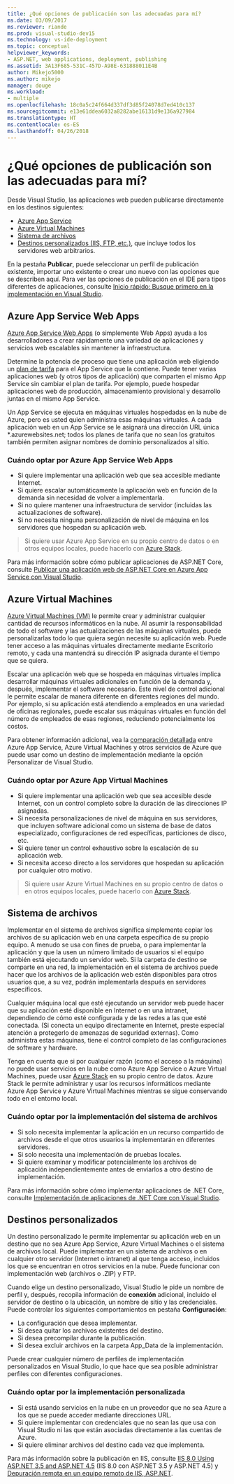 ```yaml
---
title: ¿Qué opciones de publicación son las adecuadas para mí?
ms.date: 03/09/2017
ms.reviewer: riande
ms.prod: visual-studio-dev15
ms.technology: vs-ide-deployment
ms.topic: conceptual
helpviewer_keywords:
- ASP.NET, web applications, deployment, publishing
ms.assetid: 3A13F685-531C-457D-A98E-631888011E4B
author: Mikejo5000
ms.author: mikejo
manager: douge
ms.workload:
- multiple
ms.openlocfilehash: 18c0a5c24f664d337df3d85f24078d7ed410c137
ms.sourcegitcommit: e13e61ddea6032a8282abe16131d9e136a927984
ms.translationtype: HT
ms.contentlocale: es-ES
ms.lasthandoff: 04/26/2018
---
```

# ¿Qué opciones de publicación son las adecuadas para mí?

Desde Visual Studio, las aplicaciones web pueden publicarse directamente en los destinos siguientes:

- [Azure App Service](#azure-app-service)
- [Azure Virtual Machines](#azure-virtual-machines)
- [Sistema de archivos](#file-system)
- [Destinos personalizados (IIS, FTP, etc.)](#custom-targets), que incluye todos los servidores web arbitrarios.

En la pestaña **Publicar**, puede seleccionar un perfil de publicación existente, importar uno existente o crear uno nuevo con las opciones que se describen aquí. Para ver las opciones de publicación en el IDE para tipos diferentes de aplicaciones, consulte [Inicio rápido: Busque primero en la implementación en Visual Studio](../../deployment/deploying-applications-services-and-components.md).

## Azure App Service Web Apps

[Azure App Service Web Apps](/azure/app-service/app-service-web-overview) (o simplemente Web Apps) ayuda a los desarrolladores a crear rápidamente una variedad de aplicaciones y servicios web escalables sin mantener la infraestructura.

Determine la potencia de proceso que tiene una aplicación web eligiendo un [plan de tarifa](/azure/app-service/azure-web-sites-web-hosting-plans-in-depth-overview) para el App Service que la contiene. Puede tener varias aplicaciones web (y otros tipos de aplicación) que comparten el mismo App Service sin cambiar el plan de tarifa. Por ejemplo, puede hospedar aplicaciones web de producción, almacenamiento provisional y desarrollo juntas en el mismo App Service.

Un App Service se ejecuta en máquinas virtuales hospedadas en la nube de Azure, pero es usted quien administra esas máquinas virtuales. A cada aplicación web en un App Service se le asignará una dirección URL única \*.azurewebsites.net; todos los planes de tarifa que no sean los gratuitos también permiten asignar nombres de dominio personalizados al sitio.

### Cuándo optar por Azure App Service Web Apps

- Si quiere implementar una aplicación web que sea accesible mediante Internet.
- Si quiere escalar automáticamente la aplicación web en función de la demanda sin necesidad de volver a implementarla.
- Si no quiere mantener una infraestructura de servidor (incluidas las actualizaciones de software).
- Si no necesita ninguna personalización de nivel de máquina en los servidores que hospedan su aplicación web.

> Si quiere usar Azure App Service en su propio centro de datos o en otros equipos locales, puede hacerlo con [Azure Stack](https://azure.microsoft.com/overview/azure-stack/).

Para más información sobre cómo publicar aplicaciones de ASP.NET Core, consulte [Publicar una aplicación web de ASP.NET Core en Azure App Service con Visual Studio](/aspnet/core/tutorials/publish-to-azure-webapp-using-vs).

## Azure Virtual Machines

[Azure Virtual Machines (VM)](https://azure.microsoft.com/documentation/services/virtual-machines/) le permite crear y administrar cualquier cantidad de recursos informáticos en la nube. Al asumir la responsabilidad de todo el software y las actualizaciones de las máquinas virtuales, puede personalizarlas todo lo que quiera según necesite su aplicación web. Puede tener acceso a las máquinas virtuales directamente mediante Escritorio remoto, y cada una mantendrá su dirección IP asignada durante el tiempo que se quiera.

Escalar una aplicación web que se hospeda en máquinas virtuales implica desarrollar máquinas virtuales adicionales en función de la demanda y, después, implementar el software necesario. Este nivel de control adicional le permite escalar de manera diferente en diferentes regiones del mundo. Por ejemplo, si su aplicación está atendiendo a empleados en una variedad de oficinas regionales, puede escalar sus máquinas virtuales en función del número de empleados de esas regiones, reduciendo potencialmente los costos.

Para obtener información adicional, vea la [comparación detallada](https://azure.microsoft.com/documentation/articles/choose-web-site-cloud-service-vm/) entre Azure App Service, Azure Virtual Machines y otros servicios de Azure que puede usar como un destino de implementación mediante la opción Personalizar de Visual Studio.

### Cuándo optar por Azure App Virtual Machines

- Si quiere implementar una aplicación web que sea accesible desde Internet, con un control completo sobre la duración de las direcciones IP asignadas.
- Si necesita personalizaciones de nivel de máquina en sus servidores, que incluyen software adicional como un sistema de base de datos especializado, configuraciones de red específicas, particiones de disco, etc.
- Si quiere tener un control exhaustivo sobre la escalación de su aplicación web.
- Si necesita acceso directo a los servidores que hospedan su aplicación por cualquier otro motivo.

> Si quiere usar Azure Virtual Machines en su propio centro de datos o en otros equipos locales, puede hacerlo con [Azure Stack](https://azure.microsoft.com/overview/azure-stack/).


## Sistema de archivos

Implementar en el sistema de archivos significa simplemente copiar los archivos de su aplicación web en una carpeta específica de su propio equipo. A menudo se usa con fines de prueba, o para implementar la aplicación y que la usen un número limitado de usuarios si el equipo también está ejecutando un servidor web. Si la carpeta de destino se comparte en una red, la implementación en el sistema de archivos puede hacer que los archivos de la aplicación web estén disponibles para otros usuarios que, a su vez, podrán implementarla después en servidores específicos.

Cualquier máquina local que esté ejecutando un servidor web puede hacer que su aplicación esté disponible en Internet o en una intranet, dependiendo de cómo esté configurada y de las redes a las que esté conectada. (Si conecta un equipo directamente en Internet, preste especial atención a protegerlo de amenazas de seguridad externas). Como administra estas máquinas, tiene el control completo de las configuraciones de software y hardware.

Tenga en cuenta que si por cualquier razón (como el acceso a la máquina) no puede usar servicios en la nube como Azure App Service o Azure Virtual Machines, puede usar [Azure Stack](https://azure.microsoft.com/overview/azure-stack/) en su propio centro de datos. Azure Stack le permite administrar y usar los recursos informáticos mediante Azure App Service y Azure Virtual Machines mientras se sigue conservando todo en el entorno local.

### Cuándo optar por la implementación del sistema de archivos

- Si solo necesita implementar la aplicación en un recurso compartido de archivos desde el que otros usuarios la implementarán en diferentes servidores.
- Si solo necesita una implementación de pruebas locales.
- Si quiere examinar y modificar potencialmente los archivos de aplicación independientemente antes de enviarlos a otro destino de implementación.

Para más información sobre cómo implementar aplicaciones de .NET Core, consulte [Implementación de aplicaciones de .NET Core con Visual Studio](/dotnet/core/deploying/deploy-with-vs).

## Destinos personalizados

Un destino personalizado le permite implementar su aplicación web en un destino que no sea Azure App Service, Azure Virtual Machines o el sistema de archivos local. Puede implementar en un sistema de archivos o en cualquier otro servidor (Internet o intranet) al que tenga acceso, incluidos los que se encuentran en otros servicios en la nube. Puede funcionar con implementación web (archivos o .ZIP) y FTP.

Cuando elige un destino personalizado, Visual Studio le pide un nombre de perfil y, después, recopila información de **conexión** adicional, incluido el servidor de destino o la ubicación, un nombre de sitio y las credenciales. Puede controlar los siguientes comportamientos en pestaña **Configuración**:

- La configuración que desea implementar.
- Si desea quitar los archivos existentes del destino.
- Si desea precompilar durante la publicación.
- Si desea excluir archivos en la carpeta App_Data de la implementación.

Puede crear cualquier número de perfiles de implementación personalizados en Visual Studio, lo que hace que sea posible administrar perfiles con diferentes configuraciones.

### Cuándo optar por la implementación personalizada

- Si está usando servicios en la nube en un proveedor que no sea Azure a los que se puede acceder mediante direcciones URL.
- Si quiere implementar con credenciales que no sean las que usa con Visual Studio ni las que están asociadas directamente a las cuentas de Azure.
- Si quiere eliminar archivos del destino cada vez que implementa.

Para más información sobre la publicación en IIS, consulte [IIS 8.0 Using ASP.NET 3.5 and ASP.NET 4.5](/iis/get-started/whats-new-in-iis-8/iis-80-using-aspnet-35-and-aspnet-45) (IIS 8.0 con ASP.NET 3.5 y ASP.NET 4.5) y [Depuración remota en un equipo remoto de IIS, ASP.NET](../../debugger/remote-debugging-aspnet-on-a-remote-iis-7-5-computer.md).